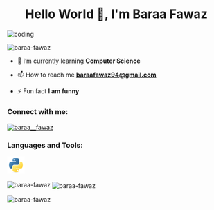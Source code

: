 <h1 align="center">Hello World 👋, I'm Baraa Fawaz</h1>
<img align="center" width="100%" height="250" alt="coding" src="https://media.tenor.com/WpgSYAYBpLkAAAAC/hacker.gif">
<p align="left"> <img src="https://komarev.com/ghpvc/?username=baraa-fawaz&label=Profile%20views&color=0e75b6&style=flat" alt="baraa-fawaz" /> </p>


- 🌱 I’m currently learning **Computer Science**

- 📫 How to reach me **baraafawaz94@gmail.com**

- ⚡ Fun fact **I am funny**

<h3 align="left">Connect with me:</h3>
<p align="left">
<a href="https://instagram.com/baraa__fawaz" target="blank"><img align="center" src="https://raw.githubusercontent.com/rahuldkjain/github-profile-readme-generator/master/src/images/icons/Social/instagram.svg" alt="baraa__fawaz" height="30" width="40" /></a>
</p>

<h3 align="left">Languages and Tools:</h3>
<p align="left"> <a href="https://www.python.org" target="_blank" rel="noreferrer"> <img src="https://raw.githubusercontent.com/devicons/devicon/master/icons/python/python-original.svg" alt="python" width="40" height="40"/> </a> </p>

<p><img align="left" src="https://github-readme-stats.vercel.app/api/top-langs?username=baraa-fawaz&show_icons=true&locale=en&layout=compact" alt="baraa-fawaz" /></p>

<p>&nbsp;<img align="center" src="https://github-readme-stats.vercel.app/api?username=baraa-fawaz&show_icons=true&locale=en" alt="baraa-fawaz" /></p>

<p><img align="center" src="https://github-readme-streak-stats.herokuapp.com/?user=baraa-fawaz&" alt="baraa-fawaz" /></p>

